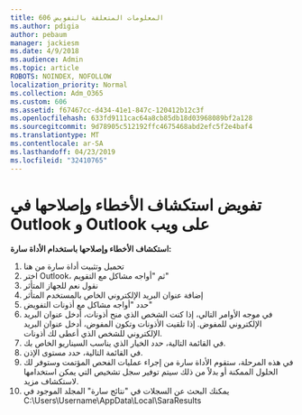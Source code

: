 ```yaml
---
title: 606 المعلومات المتعلقة بالتفويض
ms.author: pdigia
author: pebaum
manager: jackiesm
ms.date: 4/9/2018
ms.audience: Admin
ms.topic: article
ROBOTS: NOINDEX, NOFOLLOW
localization_priority: Normal
ms.collection: Adm_O365
ms.custom: 606
ms.assetid: f67467cc-d434-41e1-847c-120412b12c3f
ms.openlocfilehash: 633fd9111cac64a8cb85db18d03968089bf2a128
ms.sourcegitcommit: 9d78905c512192ffc4675468abd2efc5f2e4baf4
ms.translationtype: MT
ms.contentlocale: ar-SA
ms.lasthandoff: 04/23/2019
ms.locfileid: "32410765"
---
```

# <a name="troubleshooting-delegation-in-outlook-and-outlook-on-the-web"></a>تفويض استكشاف الأخطاء وإصلاحها في Outlook و Outlook على ويب

**استكشاف الأخطاء وإصلاحها باستخدام الأداة سارة:**

1. تحميل وتثبيت أداة سارة من هنا
1. اختر Outlook، ثم "أواجه مشاكل مع التقويم"
1. نقول نعم للجهاز المتأثر
1. إضافة عنوان البريد الإلكتروني الخاص بالمستخدم المتأثر
1. حدد "أواجه مشاكل مع أذونات التفويض"
1. في موجه الأوامر التالي، إذا كنت الشخص الذي منح أذونات، أدخل عنوان البريد الإلكتروني للمفوض. إذا تلقيت الأذونات وتكون المفوض، أدخل عنوان البريد الإلكتروني للشخص الذي أعطى لك أذونات.
1. في القائمة التالية، حدد الخيار الذي يناسب السيناريو الخاص بك. 
1. في القائمة التالية، حدد مستوى الإذن.
1. في هذه المرحلة، ستقوم الأداة سارة من إجراء عمليات الفحص المؤتمت وستوفر لك الحلول الممكنة أو بدلاً من ذلك سيتم توفير سجل تشخيص التي يمكن استخدامها لاستكشاف مزيد.
1. يمكنك البحث عن السجلات في "نتائج سارة" المجلد الموجود في C:\Users\Username\AppData\Local\SaraResults